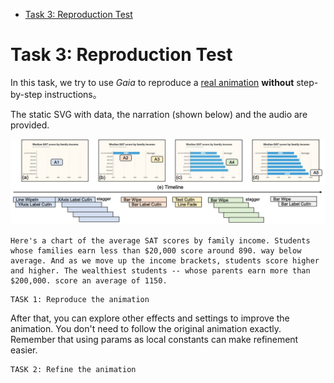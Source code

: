 - [Task 3: Reproduction Test](#task-3-reproduction-test)


# Task 3: Reproduction Test

In this task, we try to use *Gaia* to reproduce a [real animation](https://youtu.be/WjVVwMGJ9S8?t=334) **without** step-by-step instructions。

The static SVG with data, the narration (shown below) and the audio are provided.

<img src="../figures/ani_result_example3.png" alt="StaticSVG"/>

```
Here's a chart of the average SAT scores by family income. Students whose families earn less than $20,000 score around 890. way below average. And as we move up the income brackets, students score higher and higher. The wealthiest students -- whose parents earn more than $200,000. score an average of 1150.
```

```
TASK 1: Reproduce the animation
```

After that, you can explore other effects and settings to improve the animation.
You don't need to follow the original animation exactly.
Remember that using params as local constants can make refinement easier.

```
TASK 2: Refine the animation
```
